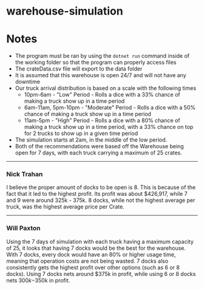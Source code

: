 # warehouse-simulation
# Notes
- The program must be ran by using the ```dotnet run``` command inside of the working folder so that the program can properly access files
- The crateData.csv file will export to the data folder
- It is assumed that this warehouse is open 24/7 and will not have any downtime
- Our truck arrival distribution is based on a scale with the following times
  - 10pm-6am - "Low" Period - Rolls a dice with a 33% chance of making a truck show up in a time period 
  - 6am-11am, 5pm-10pm - "Moderate" Period - Rolls a dice with a 50% chance of making a truck show up in a time period 
  - 11am-5pm - "High" Period - Rolls a dice with a 80% chance of making a truck show up in a time period, with a 33% chance on top for 2 trucks to show up in a given time period
- The simulation starts at 2am, in the middle of the low period.
- Both of the recommendations were based off the Warehouse being open for 7 days, with each truck carrying a maximum of 25 crates.

---

### Nick Trahan ###
I believe the proper amount of docks to be open is 8. This is because of the fact that it led to the highest profit. Its profit was about $426,917, while 7 and 9 were around 325k - 375k. 8 docks, while not the highest average per truck, was the highest average price per Crate.

---

### Will Paxton ###
Using the 7 days of simulation with each truck having a maximum capacity of 25, it looks that having 7 docks would be the best for the warehouse.  With 7 docks, every dock would have an 80% or higher usage time, meaning that operation costs are not being wasted.  7 docks also consistently gets the highest profit over other options (such as 6 or 8 docks).  Using 7 docks nets around $375k in profit, while using 6 or 8 docks nets $300k-$350k in profit.
